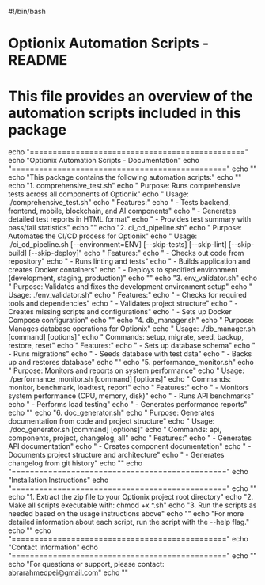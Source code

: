 #!/bin/bash
# Optionix Automation Scripts - README
# This file provides an overview of the automation scripts included in this package

echo "==============================================="
echo "Optionix Automation Scripts - Documentation"
echo "==============================================="
echo ""
echo "This package contains the following automation scripts:"
echo ""
echo "1. comprehensive_test.sh"
echo "   Purpose: Runs comprehensive tests across all components of Optionix"
echo "   Usage: ./comprehensive_test.sh"
echo "   Features:"
echo "   - Tests backend, frontend, mobile, blockchain, and AI components"
echo "   - Generates detailed test reports in HTML format"
echo "   - Provides test summary with pass/fail statistics"
echo ""
echo "2. ci_cd_pipeline.sh"
echo "   Purpose: Automates the CI/CD process for Optionix"
echo "   Usage: ./ci_cd_pipeline.sh [--environment=ENV] [--skip-tests] [--skip-lint] [--skip-build] [--skip-deploy]"
echo "   Features:"
echo "   - Checks out code from repository"
echo "   - Runs linting and tests"
echo "   - Builds application and creates Docker containers"
echo "   - Deploys to specified environment (development, staging, production)"
echo ""
echo "3. env_validator.sh"
echo "   Purpose: Validates and fixes the development environment setup"
echo "   Usage: ./env_validator.sh"
echo "   Features:"
echo "   - Checks for required tools and dependencies"
echo "   - Validates project structure"
echo "   - Creates missing scripts and configurations"
echo "   - Sets up Docker Compose configuration"
echo ""
echo "4. db_manager.sh"
echo "   Purpose: Manages database operations for Optionix"
echo "   Usage: ./db_manager.sh [command] [options]"
echo "   Commands: setup, migrate, seed, backup, restore, reset"
echo "   Features:"
echo "   - Sets up database schema"
echo "   - Runs migrations"
echo "   - Seeds database with test data"
echo "   - Backs up and restores database"
echo ""
echo "5. performance_monitor.sh"
echo "   Purpose: Monitors and reports on system performance"
echo "   Usage: ./performance_monitor.sh [command] [options]"
echo "   Commands: monitor, benchmark, loadtest, report"
echo "   Features:"
echo "   - Monitors system performance (CPU, memory, disk)"
echo "   - Runs API benchmarks"
echo "   - Performs load testing"
echo "   - Generates performance reports"
echo ""
echo "6. doc_generator.sh"
echo "   Purpose: Generates documentation from code and project structure"
echo "   Usage: ./doc_generator.sh [command] [options]"
echo "   Commands: api, components, project, changelog, all"
echo "   Features:"
echo "   - Generates API documentation"
echo "   - Creates component documentation"
echo "   - Documents project structure and architecture"
echo "   - Generates changelog from git history"
echo ""
echo "==============================================="
echo "Installation Instructions"
echo "==============================================="
echo ""
echo "1. Extract the zip file to your Optionix project root directory"
echo "2. Make all scripts executable with: chmod +x *.sh"
echo "3. Run the scripts as needed based on the usage instructions above"
echo ""
echo "For more detailed information about each script, run the script with the --help flag."
echo ""
echo "==============================================="
echo "Contact Information"
echo "==============================================="
echo ""
echo "For questions or support, please contact: abrarahmedpei@gmail.com"
echo ""
